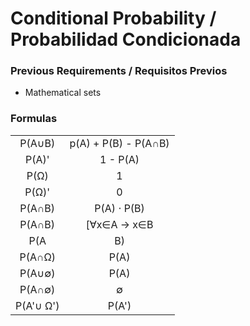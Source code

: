 # Conditional Probability / Probabilidad Condicionada

### Previous Requirements / Requisitos Previos
- Mathematical sets

### Formulas

|       |       |
|:-----:|:-----:|
|P(A∪B) | p(A) + P(B) - P(A∩B)|
|P(A)'  | 1 - P(A)|
|P(Ω)   | 1 |
|P(Ω)'  | 0 |
|P(A∩B) | P(A) ⋅ P(B)|
|P(A∩B) | [∀x∈A → x∈B |
|P(A|B) | P(A∩B) / P(B) |
|P(A∩Ω) | P(A) |
|P(A∪∅) | P(A) |
|P(A∩∅) | ∅ |
|P(A'∪ Ω') | P(A')|